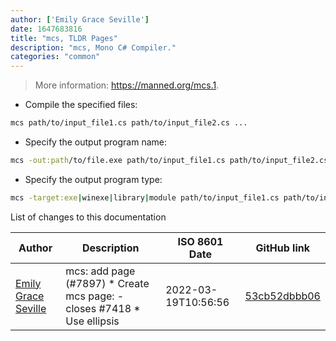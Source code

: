 ```yaml
---
author: ['Emily Grace Seville']
date: 1647683816
title: "mcs, TLDR Pages"
description: "mcs, Mono C# Compiler."
categories: "common"
---
```

> More information: <https://manned.org/mcs.1>.

- Compile the specified files:

```bash
mcs path/to/input_file1.cs path/to/input_file2.cs ...
```

- Specify the output program name:

```bash
mcs -out:path/to/file.exe path/to/input_file1.cs path/to/input_file2.cs ...
```

- Specify the output program type:

```bash
mcs -target:exe|winexe|library|module path/to/input_file1.cs path/to/input_file2.cs ...
```
List of changes to this documentation


Author | Description | ISO 8601 Date | GitHub link
------|-----|-----|-----
[Emily Grace Seville](mailto:emilyseville7cf@gmail.com) | mcs: add page (#7897) * Create mcs page: - closes #7418 * Use ellipsis | 2022-03-19T10:56:56 | [53cb52dbbb06](https://github.com/tldr-pages/tldr/commit/53cb52dbbb06e526eb138b4a3f79319f4ee2a594)

